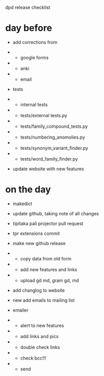 dpd release checklist

# day before
- add corrections from 
- - google forms
- - anki
- - email

- tests
- - internal tests
- - tests/external tests.py
- - tests/family_compound_tests.py
- - tests/numbering_anomolies.py
- - tests/synonym_variant_finder.py
- - tests/word_family_finder.py

- update website with new features

# on the day
- makedict
  
- update github, taking note of all changes
- tipitaka pali projector pull request 
- tpr extensions commit
  
- make new github release
- - copy data from old form
- - add new features and links
- - upload gd md, gram gd, md

- add changlog to website

- new add emails to mailing list 

- emailer
- - alert to new features 
- - add links and pics
- - double check links
- - check bcc!!!
- - send
